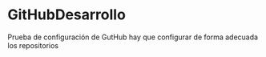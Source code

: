 # GitHubDesarrollo
Prueba de configuración de GutHub
 hay que configurar de forma adecuada los repositorios
